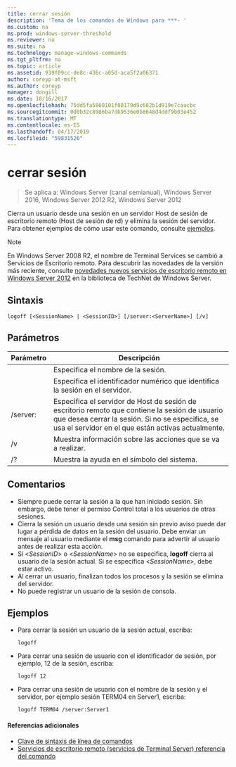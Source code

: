 ```yaml
---
title: cerrar sesión
description: 'Tema de los comandos de Windows para ***- '
ms.custom: na
ms.prod: windows-server-threshold
ms.reviewer: na
ms.suite: na
ms.technology: manage-windows-commands
ms.tgt_pltfrm: na
ms.topic: article
ms.assetid: 939f09cc-de8c-436c-a05d-aca5f2a06371
author: coreyp-at-msft
ms.author: coreyp
manager: dongill
ms.date: 10/16/2017
ms.openlocfilehash: 75dd5fa5860101f80179d9c602b1d919e7caacbc
ms.sourcegitcommit: 0d0b32c8986ba7db9536e0b8648d4ddf9b03e452
ms.translationtype: MT
ms.contentlocale: es-ES
ms.lasthandoff: 04/17/2019
ms.locfileid: "59831526"
---
```

# <a name="logoff"></a>cerrar sesión

>Se aplica a: Windows Server (canal semianual), Windows Server 2016, Windows Server 2012 R2, Windows Server 2012

Cierra un usuario desde una sesión en un servidor Host de sesión de escritorio remoto (Host de sesión de rd) y elimina la sesión del servidor.
Para obtener ejemplos de cómo usar este comando, consulte [ejemplos](#BKMK_examples).

> [!NOTE]
> En Windows Server 2008 R2, el nombre de Terminal Services se cambió a Servicios de Escritorio remoto. Para descubrir las novedades de la versión más reciente, consulte [novedades nuevos servicios de escritorio remoto en Windows Server 2012](https://technet.microsoft.com/library/hh831527) en la biblioteca de TechNet de Windows Server.

## <a name="syntax"></a>Sintaxis
```
logoff [<SessionName> | <SessionID>] [/server:<ServerName>] [/v]
```
## <a name="parameters"></a>Parámetros
|Parámetro|Descripción|
|-------|--------|
|<SessionName>|Especifica el nombre de la sesión.|
|<SessionID>|Especifica el identificador numérico que identifica la sesión en el servidor.|
|/server:<ServerName>|Especifica el servidor de Host de sesión de escritorio remoto que contiene la sesión de usuario que desea cerrar la sesión. Si no se especifica, se usa el servidor en el que están activas actualmente.|
|/v|Muestra información sobre las acciones que se va a realizar.|
|/?|Muestra la ayuda en el símbolo del sistema.|
## <a name="remarks"></a>Comentarios
-   Siempre puede cerrar la sesión a la que han iniciado sesión. Sin embargo, debe tener el permiso Control total a los usuarios de otras sesiones.
-   Cierra la sesión un usuario desde una sesión sin previo aviso puede dar lugar a pérdida de datos en la sesión del usuario. Debe enviar un mensaje al usuario mediante el **msg** comando para advertir al usuario antes de realizar esta acción.
-   Si <*SessionID*> o <*SessionName*> no se especifica, **logoff** cierra al usuario de la sesión actual. Si se especifica <*SessionName*>, debe estar activo.
-   Al cerrar un usuario, finalizan todos los procesos y la sesión se elimina del servidor.
-   No puede registrar un usuario de la sesión de consola.
## <a name="BKMK_examples"></a>Ejemplos
-   Para cerrar la sesión un usuario de la sesión actual, escriba:
    ```
    logoff
    ```
-   Para cerrar una sesión de usuario con el identificador de sesión, por ejemplo, 12 de la sesión, escriba:
    ```
    logoff 12
    ```
-   Para cerrar una sesión de usuario con el nombre de la sesión y el servidor, por ejemplo sesión TERM04 en Server1, escriba:
    ```
    logoff TERM04 /server:Server1
    ```
    
#### <a name="additional-references"></a>Referencias adicionales
-   [Clave de sintaxis de línea de comandos](command-line-syntax-key.md)
-   [Servicios de escritorio remoto &#40;servicios de Terminal Server&#41; referencia del comando](remote-desktop-services-terminal-services-command-reference.md)
